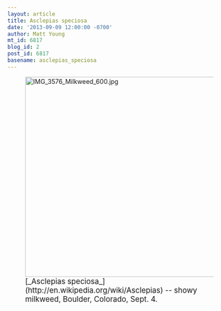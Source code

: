 ```yaml
---
layout: article
title: Asclepias speciosa
date: '2013-09-09 12:00:00 -0700'
author: Matt Young
mt_id: 6817
blog_id: 2
post_id: 6817
basename: asclepias_speciosa
---
```

<figure>
<img src="{{ site.baseurl }}/uploads/2013/IMG_3576_Milkweed_600.jpg" alt="IMG_3576_Milkweed_600.jpg" width="600" height="450" />
<figcaption markdown="span">
<big>[_Asclepias speciosa_](http://en.wikipedia.org/wiki/Asclepias) -- showy milkweed, Boulder, Colorado, Sept. 4.</big>

</figcaption>
</figure>
